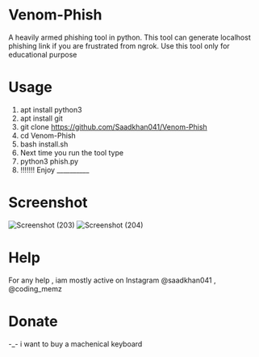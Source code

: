 # Venom-Phish
A heavily armed phishing tool in python. This tool can generate localhost phishing link if you are frustrated from ngrok. Use this tool only for educational purpose

# Usage
1. apt install python3
2. apt install git
3. git clone https://github.com/Saadkhan041/Venom-Phish
4. cd Venom-Phish
5. bash install.sh
6. Next time you run the tool type
7. python3 phish.py
8.  !!!!!!! Enjoy __________

# Screenshot

![Screenshot (203)](https://user-images.githubusercontent.com/93708296/150642834-24e8cd25-7554-456d-aba8-e9d1167d5a21.png)
![Screenshot (204)](https://user-images.githubusercontent.com/93708296/150642837-f0ce3e52-48ad-48da-93be-1441ba2f735a.png)

# Help
For any help ,  iam mostly active on Instagram @saadkhan041 , @coding_memz

# Donate
-_- i want to buy a machenical keyboard

